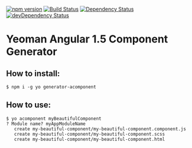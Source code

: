 [![npm version](https://badge.fury.io/js/generator-acomponent.svg)](https://badge.fury.io/js/generator-acomponent)
[![Build Status](https://travis-ci.org/matheussampaio/generator-acomponent.svg?branch=master)](https://travis-ci.org/matheussampaio/generator-acomponent)
[![Dependency Status](https://david-dm.org/matheussampaio/generator-acomponent.svg)](https://david-dm.org/matheussampaio/generator-acomponent)
[![devDependency Status](https://david-dm.org/matheussampaio/generator-acomponent/dev-status.svg)](https://david-dm.org/matheussampaio/generator-acomponent#info=devDependencies)

Yeoman Angular 1.5 Component Generator
======================================

## How to install:
```shell
$ npm i -g yo generator-acomponent
```

## How to use:
```shell
$ yo acomponent myBeautifulComponent
? Module name? myAppModuleName
   create my-beautiful-component/my-beautiful-component.component.js
   create my-beautiful-component/my-beautiful-component.scss
   create my-beautiful-component/my-beautiful-component.html
```
